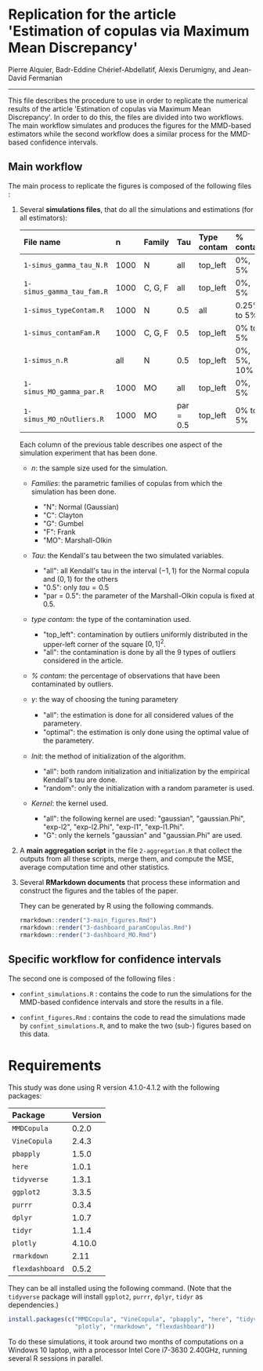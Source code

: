 # Replication for the article 'Estimation of copulas via Maximum Mean Discrepancy'
Pierre Alquier, Badr-Eddine Chérief-Abdellatif, Alexis Derumigny, and Jean-David Fermanian

---

This file describes the procedure to use in order to replicate the numerical results
of the article 'Estimation of copulas via Maximum Mean Discrepancy'.
In order to do this, the files are divided into two workflows.
The main workflow simulates and produces the figures for the MMD-based estimators
while the second workflow does a similar process for the MMD-based confidence intervals.


## Main workflow

The main process to replicate the figures is composed of the following files :

1. Several **simulations files**, that do all the simulations and estimations (for all estimators):
  
   | File name                | n     | Family | Tau       | Type contam | % contam    | $\gamma$ | Init   | Kernel |
   | :----------------------- | :---- | :----- | :-------- | :---------- | :---------- | :------- | :----- | :----- |
   | `1-simus_gamma_tau_N.R`  | 1000  | N      | all       | top_left    | 0%, 5%      | all      | both   | all    |
   | `1-simus_gamma_tau_fam.R`| 1000  | C, G, F| all       | top_left    | 0%, 5%      | all      | both   | G      |
   | `1-simus_typeContam.R`   | 1000  | N      | 0.5       | all         | 0.25% to 5% | optimal  | random | G      |
   | `1-simus_contamFam.R`    | 1000  | C, G, F| 0.5       | top_left    | 0% to 5%    | optimal  | random | G      |
   | `1-simus_n.R`            | all   | N      | 0.5       | top_left    | 0%, 5%, 10% | optimal  | random | G      |
   | `1-simus_MO_gamma_par.R` | 1000  | MO     | all       | top_left    | 0%, 5%      | all      | both   | G      |
   | `1-simus_MO_nOutliers.R` | 1000  | MO     | par = 0.5 | top_left    | 0% to 5%    | optimal  | random | G      |
   
   <!-- Note: to be careful of the indentation -->
   
   Each column of the previous table describes one aspect of the simulation experiment that has been done.

   - *n*: the sample size used for the simulation.
  
   - *Families*: the parametric families of copulas from which the simulation has been done.
       * "N": Normal (Gaussian)
       * "C": Clayton
       * "G": Gumbel
       * "F": Frank
       * "MO": Marshall-Olkin
       
   - *Tau*: the Kendall's tau between the two simulated variables.
       * "all": all Kendall's tau in the interval $(-1,1)$ for the Normal copula and $(0,1)$ for the others
       * "0.5": only $tau=0.5$
       * "par = 0.5": the parameter of the Marshall-Olkin copula is fixed at 0.5.
       
   - *type contam*: the type of the contamination used.
       * "top_left": contamination by outliers uniformly distributed
       in the upper-left corner of the square $[0,1]^2$.
       * "all": the contamination is done by all the 9 types of outliers considered in the article.
       
   - *% contam*: the percentage of observations that have been contaminated by outliers.
      
   - $\gamma$: the way of choosing the tuning parameter𝛾
       * "all": the estimation is done for all considered values of the parameter𝛾.
       * "optimal": the estimation is only done using the optimal value of the parameter𝛾.
       
   - *Init*: the method of initialization of the algorithm.
       * "all": both random initialization and initialization by the empirical Kendall's tau are done.
       * "random": only the initialization with a random parameter is used.
       
   - *Kernel*: the kernel used.
       * "all": the following kernel are used:
                "gaussian", "gaussian.Phi", "exp-l2", "exp-l2.Phi", "exp-l1", "exp-l1.Phi".
       * "G": only the kernels "gaussian" and "gaussian.Phi" are used.
   
   <p></p> <!-- for spacing -->
   
2. A **main aggregation script** in the file `2-aggregation.R` that
   collect the outputs from all these scripts, merge them,
   and compute the MSE, average computation time and other statistics.


3. Several **RMarkdown documents** that process these information
   and construct the figures and the tables of the paper.

   They can be generated by R using the following commands.
   ```r
   rmarkdown::render("3-main_figures.Rmd")
   rmarkdown::render("3-dashboard_paramCopulas.Rmd")
   rmarkdown::render("3-dashboard_MO.Rmd")
   ```

## Specific workflow for confidence intervals

The second one is composed of the following files :

  - `confint_simulations.R` : 
    contains the code to run the simulations for the MMD-based confidence intervals
    and store the results in a file.

  - `confint_figures.Rmd` :
    contains the code to read the simulations made by `confint_simulations.R`,
    and to make the two (sub-) figures based on this data.


# Requirements

This study was done using R version 4.1.0-4.1.2 with the following packages:

| Package        | Version |
| :------------- | :------ |
| `MMDCopula`    | 0.2.0   |
| `VineCopula`   | 2.4.3   |
| `pbapply`      | 1.5.0   |
| `here`         | 1.0.1   |
| `tidyverse`    | 1.3.1   |
| `ggplot2`      | 3.3.5   |
| `purrr`        | 0.3.4   |
| `dplyr`        | 1.0.7   |
| `tidyr`        | 1.1.4   |
| `plotly`       | 4.10.0  |
| `rmarkdown`    | 2.11    |
| `flexdashboard`| 0.5.2   |

They can be all installed using the following command.
(Note that the `tidyverse` package will install `ggplot2`, `purrr`, `dplyr`, `tidyr` as dependencies.)

```r
install.packages(c("MMDCopula", "VineCopula", "pbapply", "here", "tidyverse",
                   "plotly", "rmarkdown", "flexdashboard"))
```


To do these simulations, it took around two months of computations on a Windows 10 laptop,
with a processor Intel Core i7-3630 2.40GHz, running several R sessions in parallel.

